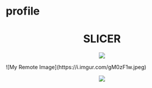 # profile

<h1 align="center">SLICER</h1>
<p align="center">
<img   src="https://cdn.discordapp.com/attachments/971842472797949994/971842806194778132/zzz.gif">
</P>
![My Remote Image](https://i.imgur.com/gM0zF1w.jpeg)
<p align="center">
<img   src="https://cdn.discordapp.com/attachments/971842472797949994/971842806194778132/zzz.gif">
</p>


